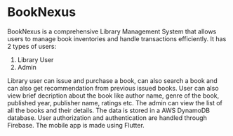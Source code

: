 # BookNexus
BookNexus is a comprehensive Library Management System that allows users to manage book inventories and handle transactions efficiently. It has 2 types of users: 
1) Library User
2) Admin

Library user can issue and purchase a book, can also search a book and can also get recommendation from previous issued books. User can also view brief decription about the book like author name, genre of the book, published year, publisher name, ratings etc.
The admin can view the list of all the books and their details.
The data is stored in a AWS DynamoDB database. User authorization and authentication are handled through Firebase. The mobile app is made using Flutter.
